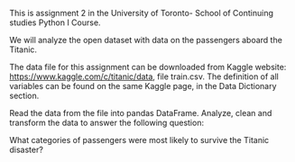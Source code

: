 This is assignment 2 in the University of Toronto- School of Continuing studies Python I Course. 

We will analyze the open dataset with data on the passengers aboard the Titanic.

The data file for this assignment can be downloaded from Kaggle website: https://www.kaggle.com/c/titanic/data, file train.csv. The definition of all variables can be found on the same Kaggle page, in the Data Dictionary section.

Read the data from the file into pandas DataFrame. Analyze, clean and transform the data to answer the following question:

What categories of passengers were most likely to survive the Titanic disaster?
